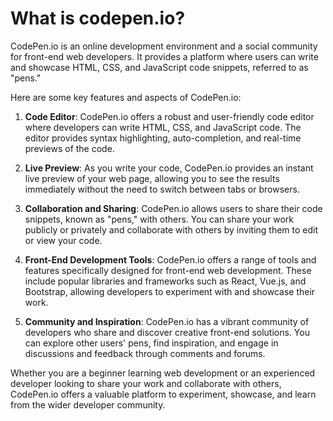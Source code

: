 # What is codepen.io?

CodePen.io is an online development environment and a social community for front-end web developers. It provides a platform where users can write and showcase HTML, CSS, and JavaScript code snippets, referred to as "pens."

Here are some key features and aspects of CodePen.io:

1. **Code Editor**: CodePen.io offers a robust and user-friendly code editor where developers can write HTML, CSS, and JavaScript code. The editor provides syntax highlighting, auto-completion, and real-time previews of the code.

2. **Live Preview**: As you write your code, CodePen.io provides an instant live preview of your web page, allowing you to see the results immediately without the need to switch between tabs or browsers.

3. **Collaboration and Sharing**: CodePen.io allows users to share their code snippets, known as "pens," with others. You can share your work publicly or privately and collaborate with others by inviting them to edit or view your code.

4. **Front-End Development Tools**: CodePen.io offers a range of tools and features specifically designed for front-end web development. These include popular libraries and frameworks such as React, Vue.js, and Bootstrap, allowing developers to experiment with and showcase their work.

5. **Community and Inspiration**: CodePen.io has a vibrant community of developers who share and discover creative front-end solutions. You can explore other users' pens, find inspiration, and engage in discussions and feedback through comments and forums.

Whether you are a beginner learning web development or an experienced developer looking to share your work and collaborate with others, CodePen.io offers a valuable platform to experiment, showcase, and learn from the wider developer community.
